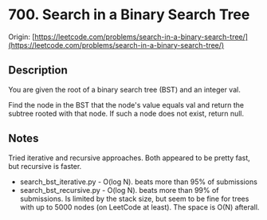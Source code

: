 # 700. Search in a Binary Search Tree
Origin: [https://leetcode.com/problems/search-in-a-binary-search-tree/](https://leetcode.com/problems/search-in-a-binary-search-tree/)

## Description
You are given the root of a binary search tree (BST) and an integer val.

Find the node in the BST that the node's value equals val and return the subtree rooted with that node. If such a node does not exist, return null.

## Notes
Tried iterative and recursive approaches. Both appeared to be pretty fast, but recursive is faster.
* search_bst_iterative.py - O(log N). beats more than 95% of submissions
* search_bst_recursive.py - O(log N). beats more than 99% of submissions. Is limited by the stack size, but seem to be fine for trees with up to 5000 nodes (on LeetCode at least). The space is O(N) afterall.
